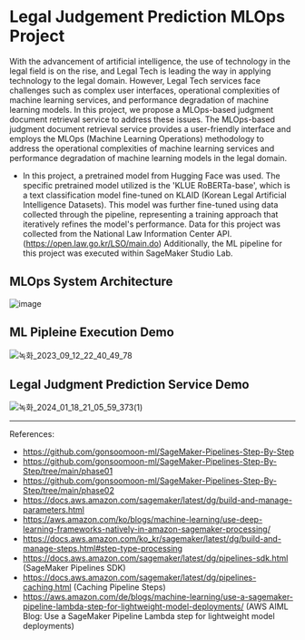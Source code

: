 # Legal Judgement Prediction MLOps Project
With the advancement of artificial intelligence, the use of technology in the legal field is on the rise, and Legal Tech is leading the way in applying technology to the legal domain.
However, Legal Tech services face challenges such as complex user interfaces, operational complexities of machine learning services, and performance degradation of machine learning models. In this project, we propose a MLOps-based judgment document retrieval service to address these issues. The MLOps-based judgment document retrieval service provides a user-friendly interface and employs the MLOps (Machine Learning Operations) methodology to address the operational complexities of machine learning services and performance degradation of machine learning models in the legal domain.

- In this project, a pretrained model from Hugging Face was used. The specific pretrained model utilized is the 'KLUE RoBERTa-base', which is a text classification model fine-tuned on KLAID (Korean Legal Artificial Intelligence Datasets). This model was further fine-tuned using data collected through the pipeline, representing a training approach that iteratively refines the model's performance. Data for this project was collected from the National Law Information Center API.(https://open.law.go.kr/LSO/main.do) Additionally, the ML pipeline for this project was executed within SageMaker Studio Lab.

## MLOps System Architecture
![image](https://github.com/dellaanima/Legal-Judgement-Prediction-MLOps/assets/82052850/5263b19d-c27d-49ba-87f7-105f11c448ec)

## ML Pipleine Execution Demo 
![녹화_2023_09_12_22_40_49_78](https://github.com/dellaanima/Legal-Judgement-Prediction-MLOps/assets/82052850/6fd14da1-c103-4880-a684-642fd52e7567)

## Legal Judgment Prediction Service Demo 
![녹화_2024_01_18_21_05_59_373(1)](https://github.com/dellaanima/Legal-Judgement-Prediction-MLOps/assets/82052850/23a882e2-91c7-46ff-9d8a-77ec52fee94f)



---
References: 

- https://github.com/gonsoomoon-ml/SageMaker-Pipelines-Step-By-Step
- https://github.com/gonsoomoon-ml/SageMaker-Pipelines-Step-By-Step/tree/main/phase01
- https://github.com/gonsoomoon-ml/SageMaker-Pipelines-Step-By-Step/tree/main/phase02
- https://docs.aws.amazon.com/sagemaker/latest/dg/build-and-manage-parameters.html
- https://aws.amazon.com/ko/blogs/machine-learning/use-deep-learning-frameworks-natively-in-amazon-sagemaker-processing/
- https://docs.aws.amazon.com/ko_kr/sagemaker/latest/dg/build-and-manage-steps.html#step-type-processing
- https://docs.aws.amazon.com/sagemaker/latest/dg/pipelines-sdk.html (SageMaker Pipelines SDK)
- https://docs.aws.amazon.com/sagemaker/latest/dg/pipelines-caching.html (Caching Pipeline Steps)
- https://aws.amazon.com/de/blogs/machine-learning/use-a-sagemaker-pipeline-lambda-step-for-lightweight-model-deployments/ (AWS AIML Blog: Use a SageMaker Pipeline Lambda step for lightweight model deployments) 

